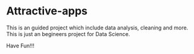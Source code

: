 # Attractive-apps

This is an guided project which include data analysis, cleaning and more.
This is just an begineers project for Data Science.

Have Fun!!!
